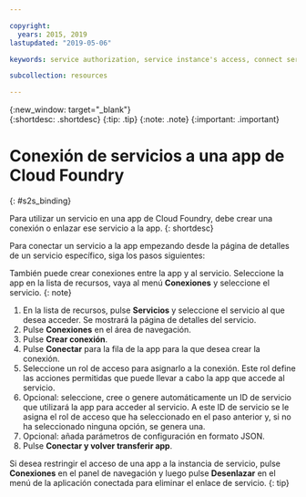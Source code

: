 ```yaml
---

copyright:
  years: 2015, 2019
lastupdated: "2019-05-06"

keywords: service authorization, service instance's access, connect service to app

subcollection: resources

---
```


{:new_window: target="_blank"}  
{:shortdesc: .shortdesc}
{:tip: .tip}
{:note: .note}
{:important: .important}

# Conexión de servicios a una app de Cloud Foundry
{: #s2s_binding}

Para utilizar un servicio en una app de Cloud Foundry, debe crear una conexión o enlazar ese servicio a la app.
{: shortdesc}

Para conectar un servicio a la app empezando desde la página de detalles de un servicio específico, siga los pasos siguientes:

También puede crear conexiones entre la app y al servicio. Seleccione la app en la lista de recursos, vaya al menú **Conexiones** y seleccione el servicio.
{: note}

1. En la lista de recursos, pulse **Servicios** y seleccione el servicio al que desea acceder. Se mostrará la página de detalles del servicio.
2. Pulse **Conexiones** en el área de navegación.
3. Pulse **Crear conexión**.
4. Pulse **Conectar** para la fila de la app para la que desea crear la conexión.
5. Seleccione un rol de acceso para asignarlo a la conexión. Este rol define las acciones permitidas que puede llevar a cabo la app que accede al servicio.
6. Opcional: seleccione, cree o genere automáticamente un ID de servicio que utilizará la app para acceder al servicio. A este ID de servicio se le asigna el rol de acceso que ha seleccionado en el paso anterior y, si no ha seleccionado ninguna opción, se genera una.
7. Opcional: añada parámetros de configuración en formato JSON.
8. Pulse **Conectar y volver transferir app**.


Si desea restringir el acceso de una app a la instancia de servicio, pulse **Conexiones** en el panel de navegación y luego pulse **Desenlazar** en el menú de la aplicación conectada para eliminar el enlace de servicio.
{: tip}
